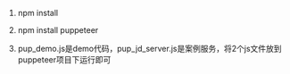 1. npm install

2. npm install puppeteer

3. pup_demo.js是demo代码，pup_jd_server.js是案例服务，将2个js文件放到puppeteer项目下运行即可